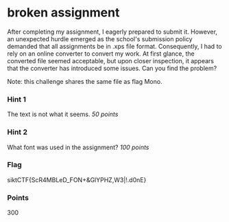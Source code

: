 # broken assignment
After completing my assignment, I eagerly prepared to submit it. However, an unexpected hurdle emerged as the school's submission policy demanded that all assignments be in .xps file format. Consequently, I had to rely on an online converter to convert my work. At first glance, the converted file seemed acceptable, but upon closer inspection, it appears that the converter has introduced some issues. Can you find the problem?

Note: this challenge shares the same file as flag Mono.

### Hint 1
The text is not what it seems.
*50 points*

### Hint 2
What font was used in the assignment?
*100 points*

### Flag
siktCTF{ScR4MBLeD_FON+&GlYPHZ,W3|!.d0nE}

### Points
300